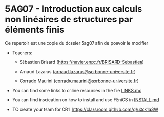 # 5AG07 - Introduction aux calculs non linéaires de structures par éléments finis

Ce repertoir est une copie du dossier 5ag07 afin de pouvoir le modifier

* Teachers:


    * Sébastien Brisard (https://navier.enpc.fr/BRISARD-Sebastien)

    * Arnaud Lazarus (arnaud.lazarus@sorbonne-universite.fr)

    * Corrado Maurini (corrado.maurini@sorbonne-universite.fr)

* You can find some links to online resources in the file [LINKS.md](LINKS.md)

* You can find insdication on how to install and use FEniCS in [INSTALL.md](INSTALL.md)

* TO create your team for CR1: https://classroom.github.com/g/u3ck1a3W

